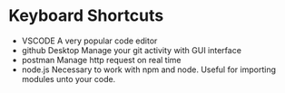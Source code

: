 # Keyboard Shortcuts

* VSCODE
A very popular code editor
* github Desktop
Manage your git activity with GUI interface
* postman
Manage http request on real time
* node.js
Necessary to work with npm and node.
Useful for importing modules unto your code.